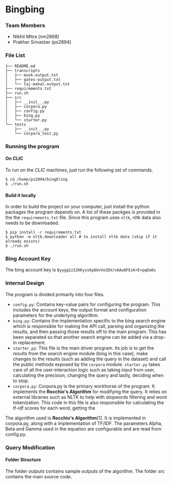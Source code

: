 Bingbing
===

### Team Members
- Nikhil Mitra (nm2868)
- Prakhar Srivastav (ps2894)

### File List
```
├── README.md
├── transcripts
│   ├── musk-output.txt
│   ├── gates-output.txt
│   └── taj-mahal-output.txt
├── requirements.txt
├── run.sh
├── src
│   ├── __init__.py
│   ├── corpora.py
│   ├── config.py
│   ├── bing.py
│   └── starter.py
└── tests
    ├── __init__.py
    └── corpora_test.py
```

### Running the program

#### On CLIC
To run on the *CLIC* machines, just run the following set of commands.
```
$ cd /home/ps2894/bingbling
$ ./run.sh
```

#### Build it locally
In order to build the project on your computer, just install the python packages the program depends on. A list of these packges is provided in the the `requirements.txt` file. Since this program uses `nltk`, nltk data also needs to be downloaded.

```
$ pip install -r requirements.txt
$ python -m nltk.downloader all # to install nltk data (skip if it already exists)
$ ./run.sh
```

### Bing Account Key
The bing account key is `Byygq1zI2KKyssKp8UvVe3DV/v6Aa0FEsKrE+pqDa0s`

### Internal Design
The program is divided primarily into four files.
- `config.py`: Contains key-value pairs for configuring the program. This includes the account keys, the output format and configuration parameters for the underlying algorithm.
- `bing.py`: Contains the implementation specific to the bing search engine which is responsible for making the API call, parsing and organizing the results, and then passing those results off to the main program. This has been separated so that another search engine can be added via a drop-in replacement.
- `starter.py`: This file is the main driver program. Its job is to get the results from the search engine module (bing in this case), make changes to the results (such as adding the query in the dataset) and call the public methods exposed by the `corpora` module. `starter.py` takes care of all the user-interaction logic such as taking input from user, calculating the precision, changing the query and lastly, deciding when to stop.
- `corpora.py`: Corpora.py is the primary workhorse of the program. It implements the **Rocchio's Algorithm** for modifying the query. It relies on external libraries such as NLTK to help with stopwords filtering and word tokenization. This code in this file is also responsible for calculating the tf-idf scores for each word, getting the 

The algorithm used is **Rocchio's Algorithm**[1]. It is implemented in corpora.py, along with a implementation of TF/IDF. The parameters Alpha, Beta and Gamma used in the equation are configurable and are read from config.py.

### Query Modification

#### Folder Structure
The folder *outputs* contains sample outputs of the algorithm.
The folder *src* contains the main source code.

